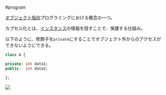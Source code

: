 #program 

[オブジェクト指向](オブジェクト指向.md)プログラミングにおける概念の一つ。

カプセル化とは、[インスタンス](インスタンス.md)の情報を隠すことで、保護する仕組み。

以下のように、修飾子を`private`にすることでオブジェクト外からのアクセスができないようにできる。
```php
class A {

private: int data1;
public:  int data2;

};
```

![](kapuseruka.png)
